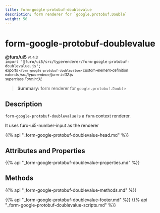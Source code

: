 ```yaml
---
title: form-google-protobuf-doublevalue
description: form renderer for `google.protobuf.Double`
weight: 50
---
```


# form-google-protobuf-doublevalue
**@furo/ui5** <small>v1.4.3</small>
<br>`import '@furo/ui5/src/typerenderer/form-google-protobuf-doublevalue.js';`<small>
<br>exports `<form-google-protobuf-doublevalue>` custom-element-definition
<br>extends */src/typerenderer/form-int32.js*
<br>superclass *FormInt32*</small>

> **Summary:** form renderer for `google.protobuf.Double`

## Description

`form-google-protobuf-doublevalue` is a `form` context renderer.

It uses furo-ui5-number-input as the renderer

{{% api "_form-google-protobuf-doublevalue-head.md" %}}

## Attributes and Properties
{{% api "_form-google-protobuf-doublevalue-properties.md" %}}



## Methods
{{% api "_form-google-protobuf-doublevalue-methods.md" %}}





{{% api "_form-google-protobuf-doublevalue-footer.md" %}}
{{% api "_form-google-protobuf-doublevalue-scripts.md" %}}
